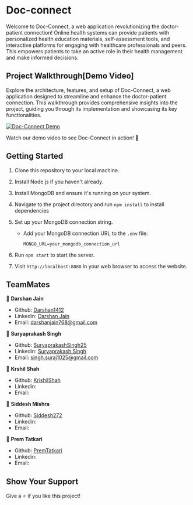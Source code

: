 # Doc-connect
Welcome to Doc-Connect, a web application revolutionizing the doctor-patient connection!
Online health systems can provide patients with personalized health education materials, self-assessment tools, and interactive platforms for engaging with healthcare professionals and peers.
This empowers patients to take an active role in their health management and make informed decisions.

## Project Walkthrough[Demo Video]
Explore the architecture, features, and setup of Doc-Connect, a web application designed to streamline and enhance the doctor-patient connection. This walkthrough provides comprehensive insights into the project, guiding you through its implementation and showcasing its key functionalities.

[![Doc-Connect Demo](https://img.youtube.com/vi/SAyRQpoLEfs/0.jpg)](https://youtu.be/SAyRQpoLEfs)

Watch our demo video to see Doc-Connect in action! 🚀

## Getting Started
1. Clone this repository to your local machine.
2. Install Node.js if you haven't already.
3. Install MongoDB and ensure it's running on your system.
4. Navigate to the project directory and run `npm install` to install dependencies
5. Set up your MongoDB connection string.

   - Add your MongoDB connection URL to the `.env` file:
     ```
     MONGO_URL=your_mongodb_connection_url
     ```

6. Run `npm start` to start the server.
7. Visit `http://localhost:8080` in your web browser to access the website.

## TeamMates

👤 **Darshan Jain**
- Github: [Darshan1412](https://github.com/Darshan1412)
- Linkedin: [Darshan Jain](https://www.linkedin.com/in/Darshan-Jain1)
- Email: darshanjain768@gmail.com

👤 **Suryaprakash Singh**
- Github: [SuryaprakashSingh25](https://github.com/SuryaprakashSingh25)
- Linkedin: [Suryaprakash Singh](https://www.linkedin.com/in/suryaprakash-singh)
- Email: singh.suraj1025@gmail.com

👤 **Krshil Shah**
- Github: [KrishilShah](https://github.com/KrishilShah)
- Linkedin: 
- Email: 

👤 **Siddesh Mishra**
- Github: [Siddesh272](https://github.com/Siddesh272)
- Linkedin: 
- Email: 

👤 **Prem Tatkari**
- Github: [PremTatkari](https://github.com/PremTatkari)
- Linkedin: 
- Email: 



## Show Your Support 

Give a ⭐️ if you like this project!
